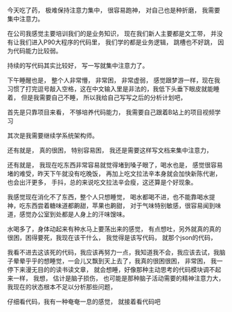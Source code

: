今天吃了药， 极难保持注意力集中， 很容易跑神， 对自己也是种折磨， 我需要集中注意力。

在公司我感觉主要培训我们的是业务知识， 现在我们新人主要都是文工带， 并没有让我们进入P90大程序的代码里， 我们学的都是业务逻辑， 跳槽也不好跳， 因为代码能力比较弱。

持续的写代码其实比较好， 写一写就集中注意力了。

下午睡醒也是， 整个人非常懵， 非常困， 非常虚弱， 感觉跟梦游一样，现在我习惯了打完逗号敲入空格，这在中文输入里是非法的，我低下头垂下眼皮就能睡着， 但是我需要自己不睡， 所以我给自己写写之后的分析计划吧，

首先是只靠项目来看， 不够培养代码能力， 我需要自己跟着B站上的项目视频学习

其次是我需要继续学系统架构师。

还有就是， 真的很困， 特别容易困， 我还是需要这样写文档来集中注意力，

还有就是， 我现在吃东西非常容易就觉得堵到嗓子眼了，喝水也是， 感觉很容易堵的难受，昨天下午就没有吃晚饭， 再加上吃文拉法辛本身就会加快新陈代谢，也会出汗更多， 手抖，总的来说吃文拉法辛会瘦，这还算是个好现象。

我感觉现在消化不了东西，整个人只想睡觉， 喝水都喝不进，也不能靠喝水提神，吃东西尝着糖味道都齁甜，苹果也齁甜， 对于气味特别敏感，很容易闻到味道，感觉办公室到处都是人身上的汗味馊味。

水喝多了，身体动起来有种水马上要荡出来的感觉， 有点想吐，另外就真的真的很困，困得要死，我现在该干什么， 我觉得是该写代码， 就那个json的代码，

我看不进去这该死的代码，我应该再努力一点，我知道我不会，我应该去试，我脑子晕晕乎乎的想睡觉，一会儿又飘到天上去了，我真的很困很困， 非常困， 我一停下来漫无目的的读书读文章， 就会想睡，好像那种主动思考的代码模块调不起来一样， 我想， 估计是脑子损伤， 也可能是那种脑子活动需要的精神注意力大，我现在的状态根本不足以分析那些问题，

仔细看代码，我有一种奄奄一息的感觉， 就接着看代码吧